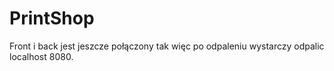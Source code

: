 # PrintShop
Front i back jest jeszcze połączony tak więc po odpaleniu wystarczy odpalic localhost 8080.
